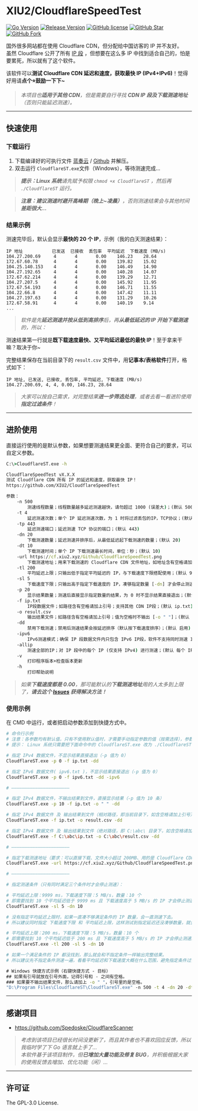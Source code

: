# XIU2/CloudflareSpeedTest

[![Go Version](https://img.shields.io/github/go-mod/go-version/XIU2/CloudflareSpeedTest.svg?style=flat-square&label=Go&color=00ADD8)](https://github.com/XIU2/CloudflareSpeedTest/blob/master/go.mod)
[![Release Version](https://img.shields.io/github/v/release/XIU2/CloudflareSpeedTest.svg?style=flat-square&label=Release&color=1784ff)](https://github.com/XIU2/CloudflareSpeedTest/releases/latest)
[![GitHub license](https://img.shields.io/github/license/XIU2/CloudflareSpeedTest.svg?style=flat-square&label=License&color=f38020)](https://github.com/XIU2/CloudflareSpeedTest/blob/master/LICENSE)
[![GitHub Star](https://img.shields.io/github/stars/XIU2/CloudflareSpeedTest.svg?style=flat-square&label=Star&color=f38020)](https://github.com/XIU2/CloudflareSpeedTest/stargazers)
[![GitHub Fork](https://img.shields.io/github/forks/XIU2/CloudflareSpeedTest.svg?style=flat-square&label=Fork&color=f38020)](https://github.com/XIU2/CloudflareSpeedTest/network/members)

国外很多网站都在使用 Cloudflare CDN，但分配给中国访客的 IP 并不友好。  
虽然 Cloudflare 公开了所有 [IP 段](https://www.cloudflare.com/ips/) ，但想要在这么多 IP 中找到适合自己的，怕是要累死，所以就有了这个软件。  

该软件可以**测试 Cloudflare CDN 延迟和速度，获取最快 IP (IPv4+IPv6)**！觉得好用请**点个⭐鼓励一下下~**  

> _本项目也**适用于其他 CDN**，但是需要自行寻找 **CDN IP 段及下载测速地址**（否则只能延迟测速）。_

****
## 快速使用

### 下载运行

1. 下载编译好的可执行文件 [蓝奏云](https://xiu.lanzoux.com/b0742hkxe) / [Github](https://github.com/XIU2/CloudflareSpeedTest/releases) 并解压。  
2. 双击运行 `CloudflareST.exe`文件（Windows），等待测速完成...  

>  _**提示：Linux 系统**请先赋予权限 `chmod +x CloudflareST` ，然后再 `./CloudflareST` 运行。_   

> _**注意：建议测速时避开高峰期（晚上~凌晨）**，否则测速结果会与其他时间**差距很大...**_  

### 结果示例

测速完毕后，默认会显示**最快的 20 个 IP**，示例（我的白天测速结果）：  

```
IP 地址           已发送  已接收  丢包率  平均延迟  下载速度 (MB/s)
104.27.200.69     4       4       0.00    146.23    28.64
172.67.60.78      4       4       0.00    139.82    15.02
104.25.140.153    4       4       0.00    146.49    14.90
104.27.192.65     4       4       0.00    140.28    14.07
172.67.62.214     4       4       0.00    139.29    12.71
104.27.207.5      4       4       0.00    145.92    11.95
172.67.54.193     4       4       0.00    146.71    11.55
104.22.66.8       4       4       0.00    147.42    11.11
104.27.197.63     4       4       0.00    131.29    10.26
172.67.58.91      4       4       0.00    140.19    9.14
...
```

> _软件是先**延迟测速并按从低到高排序**后，再**从最低延迟的 IP 开始下载测速**的，所以：_  

测速结果第一行就是**既下载速度最快、又平均延迟最低的最快 IP**！至于拿来干嘛？取决于你~  

完整结果保存在当前目录下的 `result.csv` 文件中，用**记事本/表格软件**打开，格式如下：  

```
IP 地址, 已发送, 已接收, 丢包率, 平均延迟, 下载速度 (MB/s)
104.27.200.69, 4, 4, 0.00, 146.23, 28.64
```

> _大家可以按自己需求，对完整结果**进一步筛选处理**，或者去看一看进阶使用**指定过滤条件**！_

****
## 进阶使用

直接运行使用的是默认参数，如果想要测速结果更全面、更符合自己的要求，可以自定义参数。  

``` cmd
C:\>CloudflareST.exe -h

CloudflareSpeedTest vX.X.X
测试 Cloudflare CDN 所有 IP 的延迟和速度，获取最快 IP！
https://github.com/XIU2/CloudflareSpeedTest

参数：
    -n 500
        测速线程数量；线程数量越多延迟测速越快，请勿超过 1000 (误差大)；(默认 500)
    -t 4
        延迟测速次数；单个 IP 延迟测速次数，为 1 时将过滤丢包的IP，TCP协议；(默认 4)
    -tp 443
        延迟测速端口；延迟测速 TCP 协议的端口；(默认 443)
    -dn 20
        下载测速数量；延迟测速并排序后，从最低延迟起下载测速的数量；(默认 20)
    -dt 10
        下载测速时间；单个 IP 下载测速最长时间，单位：秒；(默认 10)
    -url https://cf.xiu2.xyz/Github/CloudflareSpeedTest.png
        下载测速地址；用来下载测速的 Cloudflare CDN 文件地址，如地址含有空格请加上引号；
    -tl 200
        平均延迟上限；只输出低于指定平均延迟的 IP，与下载速度下限搭配使用；(默认 9999 ms)
    -sl 5
        下载速度下限；只输出高于指定下载速度的 IP，凑够指定数量 [-dn] 才会停止测速；(默认 0 MB/s)
    -p 20
        显示结果数量；测速后直接显示指定数量的结果，为 0 时不显示结果直接退出；(默认 20)
    -f ip.txt
        IP段数据文件；如路径含有空格请加上引号；支持其他 CDN IP段；(默认 ip.txt)
    -o result.csv
        输出结果文件；如路径含有空格请加上引号；值为空格时不输出 [-o " "]；(默认 result.csv)
    -dd
        禁用下载测速；禁用后测速结果会按延迟排序（默认按下载速度排序）；(默认 启用)
    -ipv6
        IPv6测速模式；确保 IP 段数据文件内只包含 IPv6 IP段，软件不支持同时测速 IPv4+IPv6；(默认 IPv4)
    -allip
        测速全部的IP；对 IP 段中的每个 IP (仅支持 IPv4) 进行测速；(默认 每个 IP 段随机测速一个 IP)
    -v
        打印程序版本+检查版本更新
    -h
        打印帮助说明
```

> _如果**下载速度都是 0.00**，那可能默认的**下载测速地址**用的人太多到上限了，**请去这个 [Issues](https://github.com/XIU2/CloudflareSpeedTest/issues/6) 获得解决方法！**_  

### 使用示例

在 CMD 中运行，或者把启动参数添加到快捷方式中。  

``` bash
# 命令行示例
# 注意：各参数均有默认值，只有不使用默认值时，才需要手动指定参数的值（按需选择），参数不分前后顺序。  
# 提示： Linux 系统只需要把下面命令中的 CloudflareST.exe 改为 ./CloudflareST 即可。  

# 指定 IPv4 数据文件，不显示结果直接退出（-p 值为 0）
CloudflareST.exe -p 0 -f ip.txt -dd

# 指定 IPv6 数据文件( ipv6.txt )，不显示结果直接退出（-p 值为 0）
CloudflareST.exe -p 0 -f ipv6.txt -dd -ipv6

# ——————————————————————

# 指定 IPv4 数据文件，不输出结果到文件，直接显示结果（-p 值为 10 条）
CloudflareST.exe -p 10 -f ip.txt -o " " -dd

# 指定 IPv4 数据文件 及 输出结果到文件（相对路径，即当前目录下，如含空格请加上引号）
CloudflareST.exe -f ip.txt -o result.csv -dd

# 指定 IPv4 数据文件 及 输出结果到文件（绝对路径，即 C:\abc\ 目录下，如含空格请加上引号）
CloudflareST.exe -f C:\abc\ip.txt -o C:\abc\result.csv -dd

# ——————————————————————

# 指定下载测速地址（要求：可以直接下载、文件大小超过 200MB、用的是 Cloudflare CDN），如含空格请加上引号
CloudflareST.exe -url https://cf.xiu2.xyz/Github/CloudflareSpeedTest.png

# ——————————————————————

# 指定测速条件（只有同时满足三个条件时才会停止测速）：

# 平均延迟上限：9999 ms，下载速度下限：5 MB/s，数量：10 个
# 即需要找到 10 个平均延迟低于 9999 ms 且 下载速度高于 5 MB/s 的 IP 才会停止测速。
CloudflareST.exe -sl 5 -dn 10

# 没有指定平均延迟上限时，如果一直凑不够满足条件的 IP 数量，会一直测速下去。  
# 所以建议同时指定 下载速度下限 和 平均延迟上限，这样测试到指定延迟还没凑够数量，就会终止测速。

# 平均延迟上限：200 ms，下载速度下限：5 MB/s，数量：10 个
# 即需要找到 10 个平均延迟低于 200 ms 且 下载速度高于 5 MB/s 的 IP 才会停止测速。
CloudflareST.exe -tl 200 -sl 5 -dn 10

# 如果一个满足条件的 IP 都没找到，那么就会和不指定条件一样输出完整结果。
# 所以建议先不指定条件测速一遍，看看平均延迟和下载速度大概在什么范围，避免指定条件过低/过高！
```

``` cmd
# Windows 快捷方式示例（右键快捷方式 - 目标）
## 如果有引号就放在引号外面，记得引号和 - 之间有空格。
### 如果要不输出结果文件，那么请加上 -o " "，引号里的是空格。
"D:\Program Files\CloudflareST\CloudflareST.exe" -n 500 -t 4 -dn 20 -dt 5
```

****
## 感谢项目
* https://github.com/Spedoske/CloudflareScanner

> _考虑到该项目已经很长时间没更新了，而且其作者也不喜欢回应反馈，所以我临时学了下 Go 语言就上手了..._  
> _本软件基于该项目制作，但**已增加大量功能及修复 BUG**，并积极根据大家的使用反馈去增加、优化功能（闲）..._

****
## 许可证
The GPL-3.0 License.
